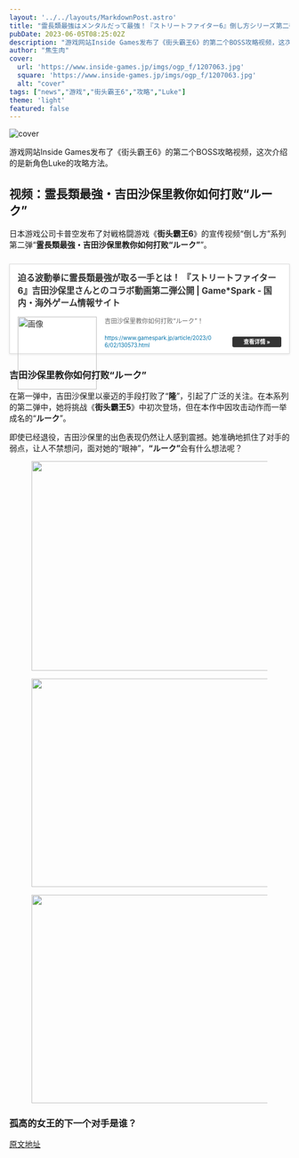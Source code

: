 ```yaml
---
layout: '../../layouts/MarkdownPost.astro'
title: "霊長類最強はメンタルだって最強！『ストリートファイター6』倒し方シリーズ第二弾が公開―今度は「ルーク」"
pubDate: 2023-06-05T08:25:02Z
description: "游戏网站Inside Games发布了《街头霸王6》的第二个BOSS攻略视频，这次介绍的是新角色Luke的攻略方法。"
author: "焦生肉"
cover:
  url: 'https://www.inside-games.jp/imgs/ogp_f/1207063.jpg'
  square: 'https://www.inside-games.jp/imgs/ogp_f/1207063.jpg'
  alt: "cover"
tags: ["news","游戏","街头霸王6","攻略","Luke"]
theme: 'light'
featured: false
---
```


![cover](https://www.inside-games.jp/imgs/ogp_f/1207063.jpg) 

游戏网站Inside Games发布了《街头霸王6》的第二个BOSS攻略视频，这次介绍的是新角色Luke的攻略方法。

## 视频：霊長類最強・吉田沙保里教你如何打败“ルーク”

日本游戏公司卡普空发布了対戦格闘游戏《<b>街头霸王6</b>》的宣传视频“倒し方”系列第二弹“<b>霊長類最強・吉田沙保里教你如何打败“ルーク”</b>”。

<div class="link-card" style="border:1px solid #ddd; box-shadow:0 1px 4px rgb(0, 0, 0, .1); padding:1em; margin:1.8em auto; background:#fff; display:-ms-grid; display:grid; line-height:1.6em;"><a href="https://www.gamespark.jp/article/2023/06/02/130573.html" target="_blank" style="text-decoration:none; font-weight:inherit; color:#333"><div class="link-card-title" style="padding-bottom:.8em; font-size:1.1em; font-weight:700;">迫る波動拳に霊長類最強が取る一手とは！ 『ストリートファイター6』吉田沙保里さんとのコラボ動画第二弾公開 | Game*Spark - 国内・海外ゲーム情報サイト</div><div class="link-card-image" style="width:30%; min-width:120px; max-width:200px; padding-right:1em; float:left;"><img src="/imgs/zoom/1207066.jpg" style="display:block;margin:auto;" width="100%" height="auto" alt="画像"></div><div class="link-card-cap" style="font-size:.8em; color:#666; display:-webkit-box; -webkit-box-orient:vertical; -webkit-line-clamp:3; overflow: hidden; line-height:1.6em;">吉田沙保里教你如何打败“ルーク”！</div><div class="link-card-url" style="display:flex; justify-content:space-between; align-items:center; margin-top:1em;"><span class="link-card-urltxt" style="font-size:.7em; color:#0073aa; line-height:1.4em; word-break:break-all; padding-right: 30px;"> https://www.gamespark.jp/article/2023/06/02/130573.html</span><span class="link-card-btn" style="background-color:#333; color:#fff; padding:5px 20px; border-radius:3px; font-size:.7em; font-weight:bold; line-height:1em; white-space:nowrap;">查看详情 »</span></div></a></div>

### 吉田沙保里教你如何打败“ルーク”

在第一弹中，吉田沙保里以豪迈的手段打败了“<b>隆</b>”，引起了广泛的关注。在本系列的第二弹中，她将挑战《<b>街头霸王5</b>》中初次登场，但在本作中因攻击动作而一举成名的“<b>ルーク</b>”。

即使已经退役，吉田沙保里的出色表现仍然让人感到震撼。她准确地抓住了对手的弱点，让人不禁想问，面对她的“眼神”，<b>“ルーク”</b>会有什么想法呢？

<figure class="ctms-editor-image"><img src="/imgs/zoom/1207067.jpg" class="inline-article-image" width="670" height="377"></figure>
<figure class="ctms-editor-image"><img src="/imgs/zoom/1207068.jpg" class="inline-article-image" width="670" height="375"></figure>
<figure class="ctms-editor-image"><img src="/imgs/zoom/1207069.jpg" class="inline-article-image" width="670" height="375"></figure>

### 孤高的女王的下一个对手是谁？



  [原文地址](https://www.inside-games.jp/article/2023/06/05/146370.html)